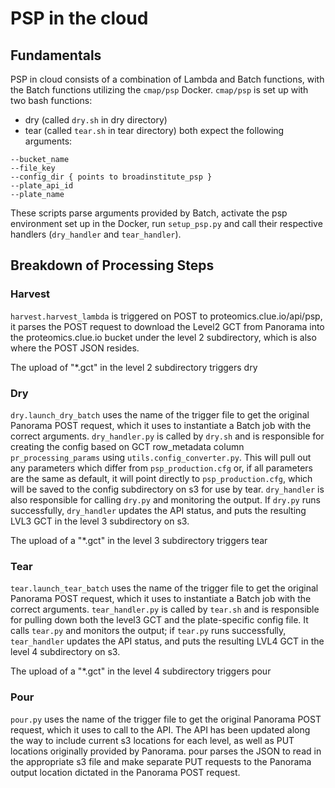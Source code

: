 # PSP in the cloud
## Fundamentals
PSP in cloud consists of a combination of Lambda and Batch functions, with the Batch functions utilizing the `cmap/psp` Docker.
`cmap/psp` is set up with two bash functions: 
* dry (called `dry.sh` in dry directory)
* tear (called `tear.sh` in tear directory)
both expect the following arguments: 
```
--bucket_name
--file_key
--config_dir { points to broadinstitute_psp }
--plate_api_id
--plate_name
```
These scripts parse arguments provided by Batch, activate the psp environment set up in the Docker, run `setup_psp.py` and call their 
respective handlers (`dry_handler` and `tear_handler`). 

## Breakdown of Processing Steps
### Harvest
`harvest.harvest_lambda` is triggered on POST to proteomics.clue.io/api/psp, it parses the POST request to download the Level2 GCT 
from Panorama into the proteomics.clue.io bucket under the level 2 subdirectory, which is also where the POST JSON resides.

The upload of "*.gct" in the level 2 subdirectory triggers dry
### Dry
`dry.launch_dry_batch` uses the name of the trigger file to get the original Panorama POST request, which it uses to 
instantiate a Batch job with the correct arguments. `dry_handler.py` is called by `dry.sh` and is responsible for 
creating the config based on GCT row_metadata column `pr_processing_params` using `utils.config_converter.py`. 
This will pull out any parameters which differ from `psp_production.cfg` or, if all parameters are the same as default, 
it will point directly to `psp_production.cfg`, which will be saved to the config subdirectory on s3 for use by tear.
`dry_handler` is also responsible for calling `dry.py` and monitoring the output. If `dry.py` runs successfully, 
`dry_handler` updates the API status, and puts the resulting LVL3 GCT in the level 3 subdirectory on s3.

The upload of a "*.gct" in the level 3 subdirectory triggers tear
### Tear
`tear.launch_tear_batch` uses the name of the trigger file to get the original Panorama POST request, which it uses to instantiate 
a Batch job with the correct arguments. `tear_handler.py` is called by `tear.sh` and is responsible for pulling down both 
the level3 GCT and the plate-specific config file. It calls `tear.py` and monitors the output; if `tear.py` runs successfully, 
`tear_handler` updates the API status, and puts the resulting LVL4 GCT in the level 4 subdirectory on s3.

The upload of a "*.gct" in the level 4 subdirectory triggers pour
### Pour
`pour.py` uses the name of the trigger file to get the original Panorama POST request, which it uses to call to the API. 
The API has been updated along the way to include current s3 locations for each level, as well as PUT locations originally provided by Panorama. pour parses the JSON to read in the appropriate s3 file and make separate PUT requests to the Panorama output location dictated
in the Panorama POST request. 
